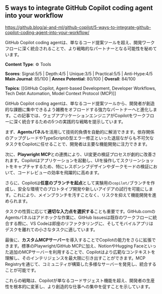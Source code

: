 ## 5 ways to integrate GitHub Copilot coding agent into your workflow

https://github.blog/ai-and-ml/github-copilot/5-ways-to-integrate-github-copilot-coding-agent-into-your-workflow/

GitHub Copilot coding agentは、単なるコード提案ツールを超え、開発ワークフローに深く統合されることで、より戦略的なパートナーとなる可能性を秘めています。

**Content Type**: ⚙️ Tools

**Scores**: Signal:5/5 | Depth:4/5 | Unique:3/5 | Practical:5/5 | Anti-Hype:4/5
**Main Journal**: 85/100 | **Annex Potential**: 80/100 | **Overall**: 84/100

**Topics**: [[GitHub Copilot, Agent-based Development, Developer Workflows, Tech Debt Automation, Model Context Protocol (MCP)]]

GitHub Copilot coding agentは、単なるコード提案ツールから、開発者が創造的な課題に集中できるよう雑務をオフロードする強力なパートナーへと進化します。この記事では、ウェブアプリケーションエンジニアがCopilotをワークフローに深く統合するための5つの実践的な戦略を提示しています。

まず、**Agentsパネル**を活用して技術的負債を自動的に解消できます。依存関係のアップグレードやTypeScriptの型エラー修正といった退屈ながらも不可欠なタスクをCopilotに任せることで、開発者は主要な機能開発に注力できます。

次に、**Playwright MCP**との連携により、UI変更の検証プロセスが劇的に改善されます。Copilotはアプリケーションを起動し、UIを操作してスクリーンショットをキャプチャするため、特にレスポンシブデザインやダークモードの検証において、コードレビューの効率を飛躍的に高めます。

さらに、Copilotは**任意のブランチを起点**として実験用の`copilot/`ブランチを作成し、安全な環境でのプロトタイプ開発や新しいアイデアの試行を可能にします。これにより、メインブランチを汚すことなく、リスクを抑えて機能開発を進められます。

タスクの性質に応じて**適切な入力点を選択する**ことも重要です。GitHub.comのAgentsパネルはアドホックな作業に、GitHub Issuesは既存のワークフローに統合する際に、VS Codeは即座のリファクタリングに、そしてモバイルアプリはデスクを離れての小さなタスクに適しています。

最後に、**カスタムMCPサーバー**を導入することでCopilotの能力をさらに拡張できます。標準のPlaywright/GitHub MCPに加え、NotionやHugging Faceといった追加のMCPサーバーを利用することで、Copilotはより広範なコンテキストを理解し、そのインテリジェンスを最大限に引き出すことができます。MCP Registryを通じて、コミュニティが構築した多様なサーバーを発見し、統合することが可能です。

これらの戦略は、Copilotが単なるコードサジェスト機能を超え、開発者の生産性を根本的に変革し、より創造的な仕事への集中を促すことを示しています。